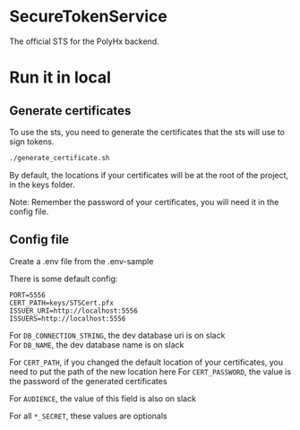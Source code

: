 # SecureTokenService
The official STS for the PolyHx backend.

# Run it in local
## Generate certificates

To use the sts, you need to generate the certificates that the sts will use to sign tokens.

```sh
./generate_certificate.sh
```

By default, the locations if your certificates will be at the root of the project, in the keys folder.

Note: Remember the password of your certificates, you will need it in the config file.

## Config file

Create a .env file from the .env-sample

There is some default config:
```
PORT=5556
CERT_PATH=keys/STSCert.pfx
ISSUER_URI=http://localhost:5556
ISSUERS=http://localhost:5556
```

For `DB_CONNECTION_STRING`, the dev database uri is on slack  
For `DB_NAME`, the dev database name is on slack

For `CERT_PATH`, if you changed the default location of your certificates, you need to put the path of the new location here 
For `CERT_PASSWORD`, the value is the password of the generated certificates 

For `AUDIENCE`, the value of this field is also on slack 

For all `*_SECRET`, these values are optionals 
